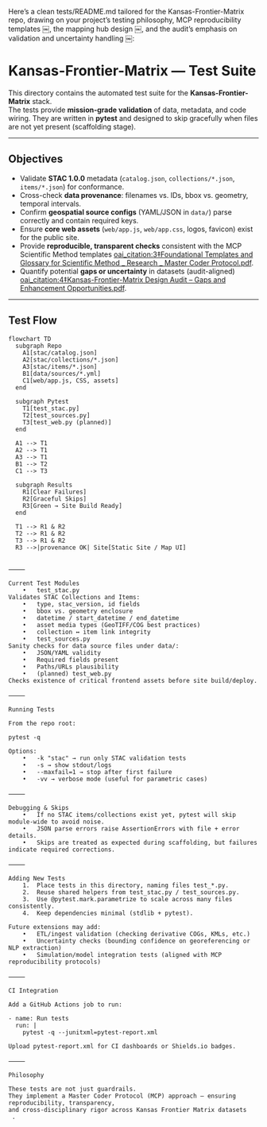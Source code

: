 Here’s a clean tests/README.md tailored for the Kansas-Frontier-Matrix repo, drawing on your project’s testing philosophy, MCP reproducibility templates ￼, the mapping hub design ￼, and the audit’s emphasis on validation and uncertainty handling ￼:

# Kansas-Frontier-Matrix — Test Suite

This directory contains the automated test suite for the **Kansas-Frontier-Matrix** stack.  
The tests provide **mission-grade validation** of data, metadata, and code wiring. They are written in
**pytest** and designed to skip gracefully when files are not yet present (scaffolding stage).

---

## Objectives

- Validate **STAC 1.0.0** metadata (`catalog.json`, `collections/*.json`, `items/*.json`) for conformance.
- Cross-check **data provenance**: filenames vs. IDs, bbox vs. geometry, temporal intervals.
- Confirm **geospatial source configs** (YAML/JSON in `data/`) parse correctly and contain required keys.
- Ensure **core web assets** (`web/app.js`, `web/app.css`, logos, favicon) exist for the public site.
- Provide **reproducible, transparent checks** consistent with the MCP Scientific Method templates [oai_citation:3‡Foundational Templates and Glossary for Scientific Method _ Research _ Master Coder Protocol.pdf](file-service://file-XygDDSfCPa5gz3jmjRV81b).
- Quantify potential **gaps or uncertainty** in datasets (audit-aligned) [oai_citation:4‡Kansas-Frontier-Matrix Design Audit – Gaps and Enhancement Opportunities.pdf](file-service://file-BgUSuffTiRq4qidye2sPwN).

---

## Test Flow

```mermaid
flowchart TD
  subgraph Repo
    A1[stac/catalog.json]
    A2[stac/collections/*.json]
    A3[stac/items/*.json]
    B1[data/sources/*.yml]
    C1[web/app.js, CSS, assets]
  end

  subgraph Pytest
    T1[test_stac.py]
    T2[test_sources.py]
    T3[test_web.py (planned)]
  end

  A1 --> T1
  A2 --> T1
  A3 --> T1
  B1 --> T2
  C1 --> T3

  subgraph Results
    R1[Clear Failures]
    R2[Graceful Skips]
    R3[Green → Site Build Ready]
  end

  T1 --> R1 & R2
  T2 --> R1 & R2
  T3 --> R1 & R2
  R3 -->|provenance OK| Site[Static Site / Map UI]


⸻

Current Test Modules
	•	test_stac.py
Validates STAC Collections and Items:
	•	type, stac_version, id fields
	•	bbox vs. geometry enclosure
	•	datetime / start_datetime / end_datetime
	•	asset media types (GeoTIFF/COG best practices)
	•	collection ↔ item link integrity
	•	test_sources.py
Sanity checks for data source files under data/:
	•	JSON/YAML validity
	•	Required fields present
	•	Paths/URLs plausibility
	•	(planned) test_web.py
Checks existence of critical frontend assets before site build/deploy.

⸻

Running Tests

From the repo root:

pytest -q

Options:
	•	-k "stac" → run only STAC validation tests
	•	-s → show stdout/logs
	•	--maxfail=1 → stop after first failure
	•	-vv → verbose mode (useful for parametric cases)

⸻

Debugging & Skips
	•	If no STAC items/collections exist yet, pytest will skip module-wide to avoid noise.
	•	JSON parse errors raise AssertionErrors with file + error details.
	•	Skips are treated as expected during scaffolding, but failures indicate required corrections.

⸻

Adding New Tests
	1.	Place tests in this directory, naming files test_*.py.
	2.	Reuse shared helpers from test_stac.py / test_sources.py.
	3.	Use @pytest.mark.parametrize to scale across many files consistently.
	4.	Keep dependencies minimal (stdlib + pytest).

Future extensions may add:
	•	ETL/ingest validation (checking derivative COGs, KMLs, etc.)
	•	Uncertainty checks (bounding confidence on georeferencing or NLP extraction) ￼
	•	Simulation/model integration tests (aligned with MCP reproducibility protocols) ￼

⸻

CI Integration

Add a GitHub Actions job to run:

- name: Run tests
  run: |
    pytest -q --junitxml=pytest-report.xml

Upload pytest-report.xml for CI dashboards or Shields.io badges.

⸻

Philosophy

These tests are not just guardrails.
They implement a Master Coder Protocol (MCP) approach — ensuring reproducibility, transparency,
and cross-disciplinary rigor across Kansas Frontier Matrix datasets ￼ ￼.
